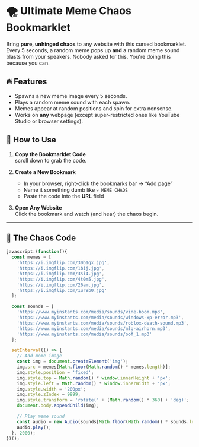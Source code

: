 # 🌪 Ultimate Meme Chaos Bookmarklet

Bring **pure, unhinged chaos** to any website with this cursed bookmarklet. Every 5 seconds, a random meme pops up **and** a random meme sound blasts from your speakers. Nobody asked for this. You're doing this because you can.

## 🔥 Features
- Spawns a new meme image every 5 seconds.
- Plays a random meme sound with each spawn.
- Memes appear at random positions and spin for extra nonsense.
- Works on **any** webpage (except super-restricted ones like YouTube Studio or browser settings).

## 🚀 How to Use

1. **Copy the Bookmarklet Code**  
   scroll down to grab the code.

2. **Create a New Bookmark**  
   - In your browser, right-click the bookmarks bar → “Add page”  
   - Name it something dumb like `💀 MEME CHAOS`
   - Paste the code into the **URL** field

3. **Open Any Website**  
   Click the bookmark and watch (and hear) the chaos begin.

---

## 📜 The Chaos Code

```javascript
javascript:(function(){
  const memes = [
    'https://i.imgflip.com/30b1gx.jpg',
    'https://i.imgflip.com/1bij.jpg',
    'https://i.imgflip.com/3si4.jpg',
    'https://i.imgflip.com/4t0m5.jpg',
    'https://i.imgflip.com/26am.jpg',
    'https://i.imgflip.com/1ur9b0.jpg'
  ];

  const sounds = [
    'https://www.myinstants.com/media/sounds/vine-boom.mp3',
    'https://www.myinstants.com/media/sounds/windows-xp-error.mp3',
    'https://www.myinstants.com/media/sounds/roblox-death-sound.mp3',
    'https://www.myinstants.com/media/sounds/mlg-airhorn.mp3',
    'https://www.myinstants.com/media/sounds/oof_1.mp3'
  ];

  setInterval(() => {
    // Add meme image
    const img = document.createElement('img');
    img.src = memes[Math.floor(Math.random() * memes.length)];
    img.style.position = 'fixed';
    img.style.top = Math.random() * window.innerHeight + 'px';
    img.style.left = Math.random() * window.innerWidth + 'px';
    img.style.width = '200px';
    img.style.zIndex = 9999;
    img.style.transform = 'rotate(' + (Math.random() * 360) + 'deg)';
    document.body.appendChild(img);

    // Play meme sound
    const audio = new Audio(sounds[Math.floor(Math.random() * sounds.length)]);
    audio.play();
  }, 2000);
})();
